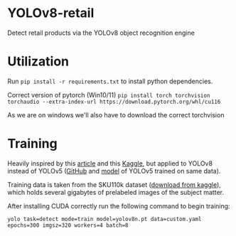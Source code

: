 # YOLOv8-retail
 Detect retail products via the YOLOv8 object recognition engine
# Utilization

Run `pip install -r requirements.txt` to install python dependencies.

Correct version of pytorch (Win10/11) `pip install torch torchvision torchaudio --extra-index-url https://download.pytorch.org/whl/cu116`

As we are on windows we'll also have to download the correct torchvision

# Training

Heavily inspired by this [article](https://medium.com/analytics-vidhya/retail-store-item-detection-using-yolov5-7ba3ddd71b0c) and this [Kaggle](https://www.kaggle.com/code/thedatasith/visualize-sku110k/notebook), but applied to YOLOv8 instead of YOLOv5 ([GitHub](https://github.com/eg4000/SKU110K_CVPR19) and [model](https://drive.google.com/file/d/1f9tRzJSqjuUQzXz8WjJC0V_WD-8y_6wy/view?usp=sharing) of YOLOv5 trained on same data).

Training data is taken from the SKU110k dataset ([download from kaggle](https://www.kaggle.com/datasets/thedatasith/sku110k-annotations)), which holds several gigabytes of prelabeled images of the subject matter.

After installing CUDA correctly run the following command to begin training:

`yolo task=detect mode=train model=yolov8n.pt data=custom.yaml epochs=300 imgsz=320 workers=4 batch=8`
